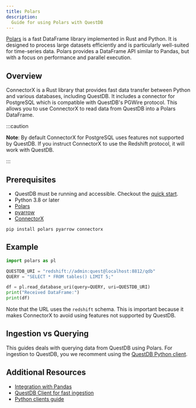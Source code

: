 ```yaml
---
title: Polars
description:
  Guide for using Polars with QuestDB
---
```


[Polars](https://pola.rs/) is a fast DataFrame library implemented in Rust and
Python. It is designed to process large datasets efficiently and is particularly
well-suited for time-series data. Polars provides a DataFrame API similar to
Pandas, but with a focus on performance and parallel execution.

## Overview

ConnectorX is a Rust library that provides fast data transfer between Python
and various databases, including QuestDB. It includes a connector for PostgreSQL
which is compatible with QuestDB's PGWire protocol. This allows you to use
ConnectorX to read data from QuestDB into a Polars DataFrame.

:::caution

**Note**: By default ConnectorX for PostgreSQL uses features not supported by QuestDB.
If you instruct ConnectorX to use the Redshift protocol, it will work with QuestDB.

:::


## Prerequisites

- QuestDB must be running and accessible. Checkout the
  [quick start](/docs/quick-start).
- Python 3.8 or later
- [Polars](https://pola.rs/)
- [pyarrow](https://pypi.org/project/pyarrow/)
- [ConnectorX](https://sfu-db.github.io/connector-x/intro.html)

```pip
pip install polars pyarrow connectorx
```

## Example
```python
import polars as pl

QUESTDB_URI = "redshift://admin:quest@localhost:8812/qdb"
QUERY = "SELECT * FROM tables() LIMIT 5;"

df = pl.read_database_uri(query=QUERY, uri=QUESTDB_URI)
print("Received DataFrame:")
print(df)
```

Note that the URL uses the `redshift` schema. This is important because
it makes ConnectorX to avoid using features not supported by QuestDB.

## Ingestion vs Querying
This guides deals with querying data from QuestDB using Polars. For ingestion to QuestDB, you we recomment using the
[QuestDB Python client](/docs/clients/ingest-python/).

## Additional Resources
- [Integration with Pandas](/docs/third-party-tools/pandas/)
- [QuestDB Client for fast ingestion](/docs/clients/ingest-python/)
- [Python clients guide](/docs/pgwire/python/)